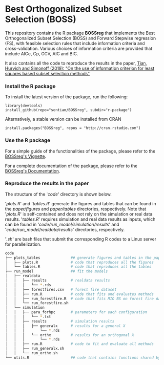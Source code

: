 # Best Orthogonalized Subset Selection (BOSS)
This repository contains the R package **BOSSreg** that implements the Best Orthogonalized Subset Selection (BOSS) and Forward Stepwise regression (FS), with feasible selection rules that include information criteria and cross-validation. Various choices of information criteria are provided that include AICc, Cp, GCV, AIC and BIC.

It also contains all the code to reproduce the results in the paper,
[Tian, Hurvich and Simonoff (2019): "On the use of information criterion for least squares based subset selection methods"](https://github.com/sentian/BOSSreg/blob/master/paper/boss.pdf)

### Install the R package
To install the latest version of the package, run the following:
```
library(devtools)
install_github(repo="sentian/BOSSreg", subdir="r-package")
```
Alternatively, a stable version can be installed from CRAN
```
install.packages("BOSSreg", repos = "http://cran.rstudio.com")
```

### Use the R package
For a simple guide of the functionalities of the package, please refer to the [BOSSreg's Vignette](https://github.com/sentian/BOSSreg/blob/master/r-package/vignettes/BOSSreg.pdf).

For a complete documentation of the package, please refer to the [BOSSreg's Documentation](https://github.com/sentian/BOSSreg/blob/master/BOSSreg_0.1.0.pdf).

### Reproduce the results in the paper
The structure of the '*code*' directory is shown below.

'*plots.R*' and '*tables.R*' generate the figures and tables that can be found in the *paper/figures* and *paper/tables* directories, respectively. Note that '*plots.R*' is self-contained and does not rely on the simulation or real data results. '*tables.R*' requires simulation and real data results as inputs, which can be found in '*code/run_model/simulation/results*' and '*code/run_model/realdata/results*' directories, respectively.

'*.sh*' are bash files that submit the corresponding R codes to a Linux server for parallelization.

```bash
code
├── plots_tables              ## generate figures and tables in the paper
│   ├── plots.R               # code that reproduces all the figures
│   └── tables.R              # code that reproduces all the tables
├── run_model                 ## fit the models
│   ├── realdata
│   │   ├── results           # realdata results
│   │   │   └── *.rds
│   │   ├── forestfires.csv   # forest fire dataset
│   │   ├── run.R             # code that fits and evaluates methods
│   │   ├── run_forestfire.R  # code that fits MIO BS on forest fire dataset
│   │   └── run_forestfire.sh
│   └── simulation
│   │   ├── para_forhpc       # parameters for each configuration
│   │   │   └── *.txt
│   │   ├── results           # simulation results
│   │   │   ├── generalx      # results for a general X
│   │   │       └── *.rds
│   │   │   └── orthx         # results for an orthogonal X
│   │   │       └── *.rds
│   │   ├── run.R             # code to fit and evaluate all methods
│   │   ├── run_generalx.sh
│   │   └── run_orthx.sh
└── utils.R                   ## code that contains functions shared by other R codes
```
